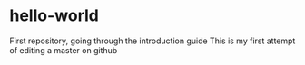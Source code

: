# hello-world
First repository, going through the introduction guide
This is my first attempt of editing a master on github

